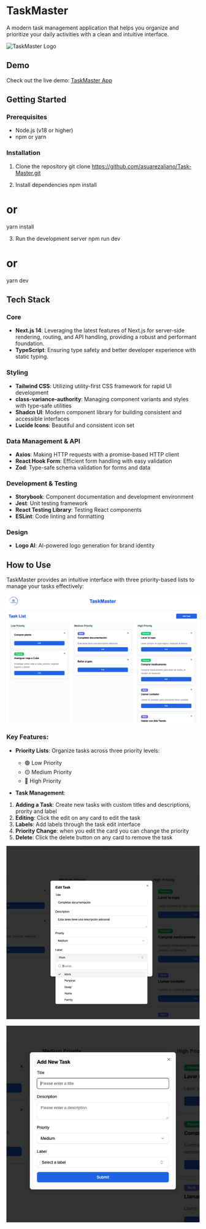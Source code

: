 # TaskMaster

A modern task management application that helps you organize and prioritize your daily activities with a clean and intuitive interface.

![TaskMaster Logo](/public/logo.png)

## Demo

Check out the live demo: [TaskMaster App](https://task-master-aaaaaaa.vercel.app/)

## Getting Started

### Prerequisites

- Node.js (v18 or higher)
- npm or yarn

### Installation

1. Clone the repository
   git clone https://github.com/asuarezaliano/Task-Master.git

2. Install dependencies
   npm install

# or

yarn install

3. Run the development server
   npm run dev

# or

yarn dev

## Tech Stack

### Core

- **Next.js 14**: Leveraging the latest features of Next.js for server-side rendering, routing, and API handling, providing a robust and performant foundation.
- **TypeScript**: Ensuring type safety and better developer experience with static typing.

### Styling

- **Tailwind CSS**: Utilizing utility-first CSS framework for rapid UI development
- **class-variance-authority**: Managing component variants and styles with type-safe utilities
- **Shadcn UI**: Modern component library for building consistent and accessible interfaces
- **Lucide Icons**: Beautiful and consistent icon set

### Data Management & API

- **Axios**: Making HTTP requests with a promise-based HTTP client
- **React Hook Form**: Efficient form handling with easy validation
- **Zod**: Type-safe schema validation for forms and data

### Development & Testing

- **Storybook**: Component documentation and development environment
- **Jest**: Unit testing framework
- **React Testing Library**: Testing React components
- **ESLint**: Code linting and formatting

### Design

- **Logo AI**: AI-powered logo generation for brand identity

## How to Use

TaskMaster provides an intuitive interface with three priority-based lists to manage your tasks effectively:

![TaskMaster Interface](/public/demo/demo3.png)

### Key Features:

- **Priority Lists**: Organize tasks across three priority levels:

  - 🟢 Low Priority
  - 🟡 Medium Priority
  - 🔴 High Priority

- **Task Management**:

1. **Adding a Task**: Create new tasks with custom titles and descriptions, prority and label
2. **Editing**: Click the edit on any card to edit the task
3. **Labels**: Add labels through the task edit interface
4. **Priority Change**: when you edit the card you can change the priority
5. **Delete**: Click the delete button on any card to remove the task

![TaskMaster Interface](/public/demo/demo1.png)

![TaskMaster Interface](/public/demo/demo2.png)
